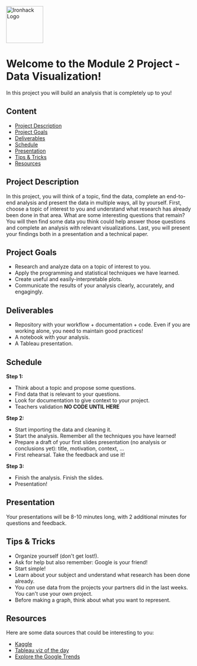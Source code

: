 <img src="https://bit.ly/2VnXWr2" alt="Ironhack Logo" width="100"/>

# Welcome to the Module 2 Project - Data Visualization!
In this project you will build an analysis that is completely up to you!

## Content
- [Project Description](#project-description)
- [Project Goals](#project-goals)
- [Deliverables](#deliverables)
- [Schedule](#schedule)
- [Presentation](#presentation)
- [Tips & Tricks](#tips-&-tricks)
- [Resources](#resources)

<a name="project-description"></a>

## Project Description
In this project, you will think of a topic, find the data, complete an end-to-end analysis and present the data in multiple ways, all by yourself. First, choose a topic of interest to you and understand what research has already been done in that area. What are some interesting questions that remain? You will then find some data you think could help answer those questions and complete an analysis with relevant visualizations. Last, you will present your findings both in a presentation and a technical paper. 

<a name="project-goals"></a>

## Project Goals
* Research and analyze data on a topic of interest to you.
* Apply the programming and statistical techniques we have learned. 
* Create useful and easily-interpretable plots.
* Communicate the results of your analysis clearly, accurately, and engagingly. 

<a name="deliverables"></a>

## Deliverables
* Repository with your workflow + documentation + code. Even if you are working alone, you need to maintain good practices!
* A notebook with your analysis.
* A Tableau presentation.

<a name="schedule"></a>

## Schedule
**Step 1:**
* Think about a topic and propose some questions. 
* Find data that is relevant to your questions. 
* Look for documentation to give context to your project.
* Teachers validation 
**NO CODE UNTIL HERE**

**Step 2:**
* Start importing the data and cleaning it.
* Start the analysis. Remember all the techniques you have learned!
* Prepare a draft of your first slides presentation (no analysis or conclusions yet): title, motivation, context, ...
* First rehearsal. Take the feedback and use it!

**Step 3:**
* Finish the analysis. Finish the slides.
* Presentation!

<a name="presentation"></a>

## Presentation  
Your presentations will be 8-10 minutes long, with 2 additional minutes for questions and feedback.

<a name="tips-&-tricks"></a>

## Tips & Tricks
* Organize yourself (don't get lost!).
* Ask for help but also remember: Google is your friend!
* Start simple! 
* Learn about your subject and understand what research has been done already.
* You *can* use data from the projects your partners did in the last weeks. You can't use your own project.
* Before making a graph, think about what you want to represent.

<a name="resources"></a>

## Resources
Here are some data sources that could be interesting to you:
* [Kaggle](https://www.kaggle.com/datasets)
* [Tableau viz of the day](https://public.tableau.com/app/discover/viz-of-the-day)
* [Explore the Google Trends](https://trends.google.com/trends/)  
